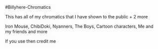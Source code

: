 #Billyhere-Chromatics

This has all of my chromatics that I have shown to the public + 2 more

Iron Mouse, ChibiDoki, Nyanners, The Boys, Cartoon characters, Me and my friends and more

If you use then credit me
